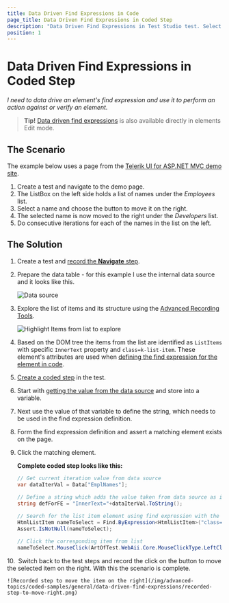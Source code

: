 ```yaml
---
title: Data Driven Find Expressions in Code
page_title: Data Driven Find Expressions in Coded Step
description: "Data Driven Find Expressions in Test Studio test. Select different value from a drop down for each test run. Parameterize or data drive how an element in Test Studio test is found."
position: 1
---
```

# Data Driven Find Expressions in Coded Step 

*I need to data drive an element's find expression and use it to perform an action against or verify an element.*

> __Tip!__ <a href="/automated-tests/elements/find-element#data-driven-find-expression" target="_blank">Data driven find expressions</a> is also available directly in elements Edit mode.

## The Scenario

The example below uses a page from the <a href="https://demos.telerik.com/aspnet-mvc/listbox" target="_blank">Telerik UI for ASP.NET MVC demo site</a>. 
 
1. Create a test and navigate to the demo page.
2. The ListBox on the left side holds a list of names under the _Employees_ list. 
3. Select a name and choose the button to move it on the right. 
4. The selected name is now moved to the right under the _Developers_ list. 
5. Do consecutive iterations for each of the names in the list on the left.

## The Solution

1. Create a test and <a href="/getting-started/first-test#start-a-recording-session" target="_blank">record the __Navigate__ step</a>.
   
2. Prepare the data table - for this example I use the internal data source and it looks like this.

    ![Data source](/img/advanced-topics/coded-samples/general/data-driven-find-expressions/data-source.png)

3. Explore the list of items and its structure using the <a href="/features/recorder/highlighting-menu/element-options#locate-in-dom" target="_blank">Advanced Recording Tools</a>.
   
    ![Highlight Items from list to explore](/img/advanced-topics/coded-samples/general/data-driven-find-expressions/explore-item-in-dom.png)

4. Based on the DOM tree the items from the list are identified as `ListItems` with specific `InnerText` property and `class=k-list-item`. These element's attributes are used when <a href="/testing-framework/write-tests-in-code/intermediate-topics-wtc/element-identification-wtc/finding-page-elements" target="_blank">defining the find expression for the element in code</a>. 
   
5. <a href="/automated-tests/coded-tests/coded-step" target="_blank">Create a coded step</a> in the test. 
   
6. Start with <a href="/advanced-topics/coded-samples/general/attach-data-columns" target="_blank">getting the value from the data source</a> and store into a variable. 

7. Next use the value of that variable to define the string, which needs to be used in the find expression definition. 

8. Form the find expression definition and assert a matching element exists on the page. 
   
9.  Click the matching element. 

    __Complete coded step looks like this:__ 

    ```C#
    // Get current iteration value from data source
    var dataIterVal = Data["EmplNames"];
            
    // Define a string which adds the value taken from data source as inner text for the find expression
    string defForFE = "InnerText="+dataIterVal.ToString();
    
    // Search for the list item element using find expression with the help of the defined string value           
    HtmlListItem nameToSelect = Find.ByExpression<HtmlListItem>("class=k-list-item", defForFE );
    Assert.IsNotNull(nameToSelect);
    
    // Click the corresponding item from list
    nameToSelect.MouseClick(ArtOfTest.WebAii.Core.MouseClickType.LeftClick, 0, 0, ArtOfTest.Common.OffsetReference.AbsoluteCenter);
    ```


10.&nbsp; Switch back to the test steps and record the click on the button to move the selected item on the right. With this the scenario is complete. 

    ![Recorded step to move the item on the right](/img/advanced-topics/coded-samples/general/data-driven-find-expressions/recorded-step-to-move-right.png)


